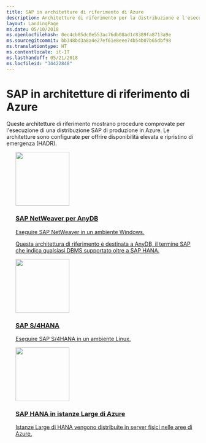 ```yaml
---
title: SAP in architetture di riferimento di Azure
description: Architetture di riferimento per la distribuzione e l'esecuzione di SAP in Azure.
layout: LandingPage
ms.date: 05/10/2018
ms.openlocfilehash: 0ec4cb85dc0e553ac76db08ad1c8389fa8713a9e
ms.sourcegitcommit: bb348bd3a8a4e27ef61e8eee74b54b07b65dbf98
ms.translationtype: HT
ms.contentlocale: it-IT
ms.lasthandoff: 05/21/2018
ms.locfileid: "34422848"
---
```

# <a name="sap-on-azure-reference-architectures"></a>SAP in architetture di riferimento di Azure

Queste architetture di riferimento mostrano procedure comprovate per l'esecuzione di una distribuzione SAP di produzione in Azure. Le architetture sono configurate per offrire disponibilità elevata e ripristino di emergenza (HADR).

<ul class="panelContent">
<li style="display: flex; flex-direction: column;">
    <a href="./sap-netweaver.md" style="display: flex; flex-direction: column; flex: 1 0 auto;">
        <div class="cardSize" style="flex: 1 0 auto; display: flex;">
            <div class="cardPadding" style="display: flex;">
                <div class="card">
                    <div class="cardImageOuter">
                        <div class="cardImage">
                            <img src="./images/sap-netweaver.svg" height="140px" />
                        </div>
                    </div>
                    <div class="cardText">
                        <h3>SAP NetWeaver per AnyDB</h3>
                        <p>Eseguire SAP NetWeaver in un ambiente Windows.</p><p>Questa architettura di riferimento è destinata a AnyDB, il termine SAP che indica qualsiasi DBMS supportato oltre a SAP HANA.</p>
                    </div>
                </div>
            </div>
        </div>
    </a>
</li>
<li style="display: flex; flex-direction: column;">
    <a href="./sap-s4hana.md" style="display: flex; flex-direction: column; flex: 1 0 auto;">
        <div class="cardSize" style="flex: 1 0 auto; display: flex;">
            <div class="cardPadding" style="display: flex;">
                <div class="card">
                    <div class="cardImageOuter">
                        <div class="cardImage">
                            <img src="./images/sap-s4hana.svg" height="140px" />
                        </div>
                    </div>
                    <div class="cardText">
                        <h3>SAP S/4HANA</h3>
                        <p>Eseguire SAP S/4HANA in un ambiente Linux.</p>
                    </div>
                </div>
            </div>
        </div>
    </a>
</li>
<li style="display: flex; flex-direction: column;">
    <a href="./hana-large-instances.md" style="display: flex; flex-direction: column; flex: 1 0 auto;">
        <div class="cardSize" style="flex: 1 0 auto; display: flex;">
            <div class="cardPadding" style="display: flex;">
                <div class="card">
                    <div class="cardImageOuter">
                        <div class="cardImage">
                            <img src="./images/sap-hana-large-instances.svg" height="140px" />
                        </div>
                    </div>
                    <div class="cardText">
                        <h3>SAP HANA in istanze Large di Azure</h3>
                        <p>Istanze Large di HANA vengono distribuite in server fisici nelle aree di Azure.</p>
                    </div>
                </div>
            </div>
        </div>
    </a>
</li>
</ul>
